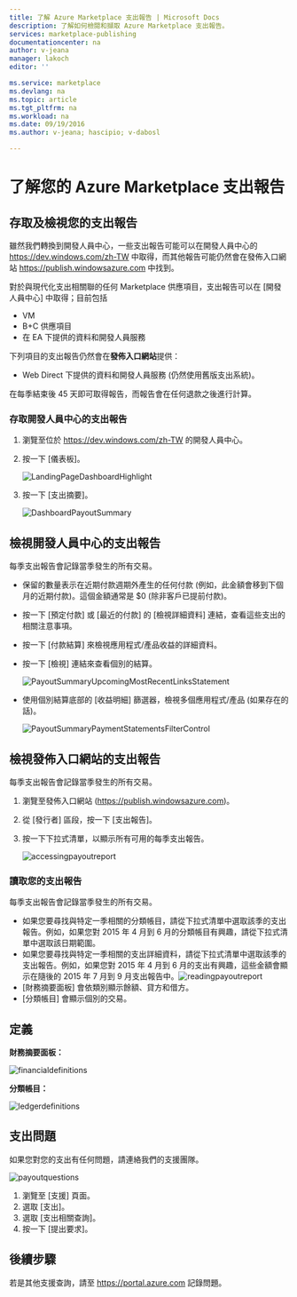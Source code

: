 ```yaml
---
title: 了解 Azure Marketplace 支出報告 | Microsoft Docs
description: 了解如何檢閱和擷取 Azure Marketplace 支出報告。
services: marketplace-publishing
documentationcenter: na
author: v-jeana
manager: lakoch
editor: ''

ms.service: marketplace
ms.devlang: na
ms.topic: article
ms.tgt_pltfrm: na
ms.workload: na
ms.date: 09/19/2016
ms.author: v-jeana; hascipio; v-dabosl

---
```

# 了解您的 Azure Marketplace 支出報告
## 存取及檢視您的支出報告
雖然我們轉換到開發人員中心，一些支出報告可能可以在開發人員中心的 https://dev.windows.com/zh-TW 中取得，而其他報告可能仍然會在發佈入口網站 https://publish.windowsazure.com 中找到。

對於與現代化支出相關聯的任何 Marketplace 供應項目，支出報告可以在 [開發人員中心] 中取得；目前包括

* VM
* B+C 供應項目
* 在 EA 下提供的資料和開發人員服務

下列項目的支出報告仍然會在**發佈入口網站**提供：

* Web Direct 下提供的資料和開發人員服務 (仍然使用舊版支出系統)。

在每季結束後 45 天即可取得報告，而報告會在任何退款之後進行計算。

### 存取開發人員中心的支出報告
1. 瀏覽至位於 https://dev.windows.com/zh-TW 的開發人員中心。
2. 按一下 [儀表板]。
   
    ![LandingPageDashboardHighlight][1]
3. 按一下 [支出摘要]。
   
    ![DashboardPayoutSummary][2]

## 檢視開發人員中心的支出報告
每季支出報告會記錄當季發生的所有交易。

* 保留的數量表示在近期付款週期外產生的任何付款 (例如，此金額會移到下個月的近期付款)。這個金額通常是 $0 (除非客戶已提前付款)。
* 按一下 [預定付款] 或 [最近的付款] 的 [檢視詳細資料] 連結，查看這些支出的相關注意事項。
* 按一下 [付款結算] 來檢視應用程式/產品收益的詳細資料。
* 按一下 [檢視] 連結來查看個別的結算。
  
    ![PayoutSummaryUpcomingMostRecentLinksStatement][3]
* 使用個別結算底部的 [收益明細] 篩選器，檢視多個應用程式/產品 (如果存在的話)。
  
    ![PayoutSummaryPaymentStatementsFilterControl][4]

## 檢視發佈入口網站的支出報告
每季支出報告會記錄當季發生的所有交易。

1. 瀏覽至發佈入口網站 (https://publish.windowsazure.com)。
2. 從 [發行者] 區段，按一下 [支出報告]。
3. 按一下下拉式清單，以顯示所有可用的每季支出報告。
   
    ![accessingpayoutreport][5]

### 讀取您的支出報告
每季支出報告會記錄當季發生的所有交易。

* 如果您要尋找與特定一季相關的分類帳目，請從下拉式清單中選取該季的支出報告。例如，如果您對 2015 年 4 月到 6 月的分類帳目有興趣，請從下拉式清單中選取該日期範圍。
* 如果您要尋找與特定一季相關的支出詳細資料，請從下拉式清單中選取該季的支出報告。例如，如果您對 2015 年 4 月到 6 月的支出有興趣，這些金額會顯示在隨後的 2015 年 7 月到 9 月支出報告中。![readingpayoutreport][6]
* [財務摘要面板] 會依類別顯示餘額、貸方和借方。
* [分類帳目] 會顯示個別的交易。

## 定義
**財務摘要面板：**

![financialdefinitions][7]

**分類帳目：**

![ledgerdefinitions][8]

## 支出問題
如果您對您的支出有任何問題，請連絡我們的支援團隊。

![payoutquestions][9]

1. 瀏覽至 [支援] 頁面。
2. 選取 [支出]。
3. 選取 [支出相關查詢]。
4. 按一下 [提出要求]。

## 後續步驟
若是其他支援查詢，請至 <https://portal.azure.com> 記錄問題。

[1]: ./media/marketplace-publishing-report-payout/LandingPage-DashboardHighlight.png
[2]: ./media/marketplace-publishing-report-payout/Dashboard-PayoutSummary.png
[3]: ./media/marketplace-publishing-report-payout/PayoutSummary-UpcomingOrMostRecentPaymentLinksSingleStatementLink.png
[4]: ./media/marketplace-publishing-report-payout/PayoutSummary-PaymentStatements-SingleStatement-FilterControl.png
[5]: ./media/marketplace-publishing-report-payout/accessingpayoutreport.png
[6]: ./media/marketplace-publishing-report-payout/readingpayoutreport.png
[7]: ./media/marketplace-publishing-report-payout/financialdefinitions.png
[8]: ./media/marketplace-publishing-report-payout/ledgerdefinitions.png
[9]: ./media/marketplace-publishing-report-payout/payoutquestions.png

<!---HONumber=AcomDC_0921_2016-->